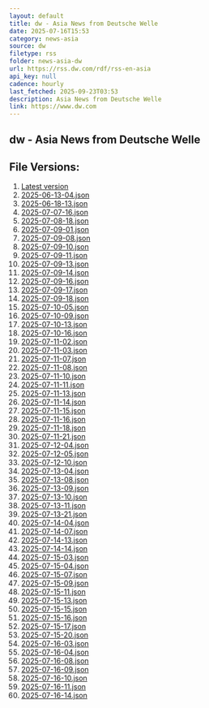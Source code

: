 ```yaml
---
layout: default
title: dw - Asia News from Deutsche Welle
date: 2025-07-16T15:53
category: news-asia
source: dw
filetype: rss
folder: news-asia-dw
url: https://rss.dw.com/rdf/rss-en-asia
api_key: null
cadence: hourly
last_fetched: 2025-09-23T03:53
description: Asia News from Deutsche Welle
link: https://www.dw.com
---
```


## dw - Asia News from Deutsche Welle

<div id="data-chart"></div>
<div id="data-table"></div>
<script>
document.addEventListener('DOMContentLoaded', function(){
  document.getElementById('data-table').textContent = 'This source isn't supported for tables yet.';
});
</script>

## File Versions:
1. [Latest version](./latest.json)
2. [2025-06-13-04.json](./2025-06-13-04.json)
3. [2025-06-18-13.json](./2025-06-18-13.json)
4. [2025-07-07-16.json](./2025-07-07-16.json)
5. [2025-07-08-18.json](./2025-07-08-18.json)
6. [2025-07-09-01.json](./2025-07-09-01.json)
7. [2025-07-09-08.json](./2025-07-09-08.json)
8. [2025-07-09-10.json](./2025-07-09-10.json)
9. [2025-07-09-11.json](./2025-07-09-11.json)
10. [2025-07-09-13.json](./2025-07-09-13.json)
11. [2025-07-09-14.json](./2025-07-09-14.json)
12. [2025-07-09-16.json](./2025-07-09-16.json)
13. [2025-07-09-17.json](./2025-07-09-17.json)
14. [2025-07-09-18.json](./2025-07-09-18.json)
15. [2025-07-10-05.json](./2025-07-10-05.json)
16. [2025-07-10-09.json](./2025-07-10-09.json)
17. [2025-07-10-13.json](./2025-07-10-13.json)
18. [2025-07-10-16.json](./2025-07-10-16.json)
19. [2025-07-11-02.json](./2025-07-11-02.json)
20. [2025-07-11-03.json](./2025-07-11-03.json)
21. [2025-07-11-07.json](./2025-07-11-07.json)
22. [2025-07-11-08.json](./2025-07-11-08.json)
23. [2025-07-11-10.json](./2025-07-11-10.json)
24. [2025-07-11-11.json](./2025-07-11-11.json)
25. [2025-07-11-13.json](./2025-07-11-13.json)
26. [2025-07-11-14.json](./2025-07-11-14.json)
27. [2025-07-11-15.json](./2025-07-11-15.json)
28. [2025-07-11-16.json](./2025-07-11-16.json)
29. [2025-07-11-18.json](./2025-07-11-18.json)
30. [2025-07-11-21.json](./2025-07-11-21.json)
31. [2025-07-12-04.json](./2025-07-12-04.json)
32. [2025-07-12-05.json](./2025-07-12-05.json)
33. [2025-07-12-10.json](./2025-07-12-10.json)
34. [2025-07-13-04.json](./2025-07-13-04.json)
35. [2025-07-13-08.json](./2025-07-13-08.json)
36. [2025-07-13-09.json](./2025-07-13-09.json)
37. [2025-07-13-10.json](./2025-07-13-10.json)
38. [2025-07-13-11.json](./2025-07-13-11.json)
39. [2025-07-13-21.json](./2025-07-13-21.json)
40. [2025-07-14-04.json](./2025-07-14-04.json)
41. [2025-07-14-07.json](./2025-07-14-07.json)
42. [2025-07-14-13.json](./2025-07-14-13.json)
43. [2025-07-14-14.json](./2025-07-14-14.json)
44. [2025-07-15-03.json](./2025-07-15-03.json)
45. [2025-07-15-04.json](./2025-07-15-04.json)
46. [2025-07-15-07.json](./2025-07-15-07.json)
47. [2025-07-15-09.json](./2025-07-15-09.json)
48. [2025-07-15-11.json](./2025-07-15-11.json)
49. [2025-07-15-13.json](./2025-07-15-13.json)
50. [2025-07-15-15.json](./2025-07-15-15.json)
51. [2025-07-15-16.json](./2025-07-15-16.json)
52. [2025-07-15-17.json](./2025-07-15-17.json)
53. [2025-07-15-20.json](./2025-07-15-20.json)
54. [2025-07-16-03.json](./2025-07-16-03.json)
55. [2025-07-16-04.json](./2025-07-16-04.json)
56. [2025-07-16-08.json](./2025-07-16-08.json)
57. [2025-07-16-09.json](./2025-07-16-09.json)
58. [2025-07-16-10.json](./2025-07-16-10.json)
59. [2025-07-16-11.json](./2025-07-16-11.json)
60. [2025-07-16-14.json](./2025-07-16-14.json)
